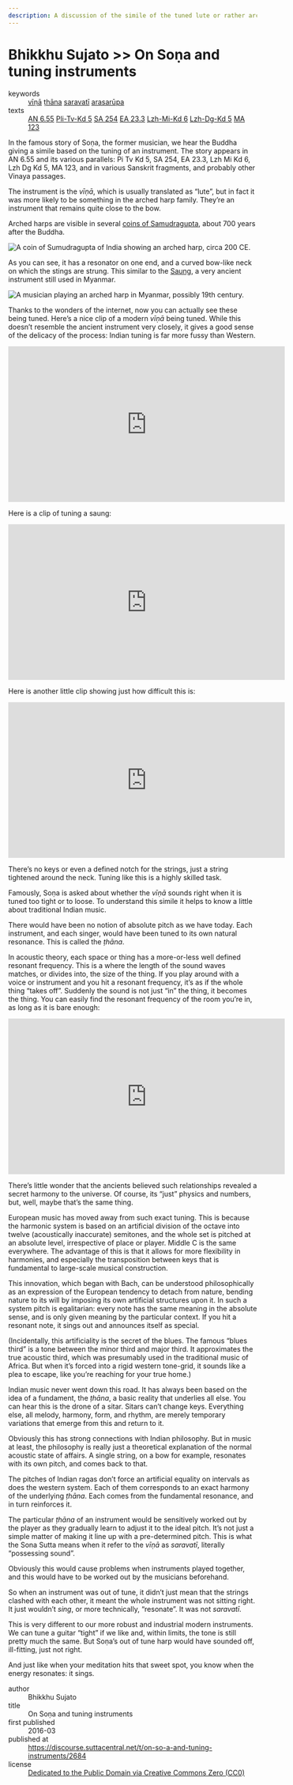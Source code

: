 ```yaml
---
description: A discussion of the simile of the tuned lute or rather arched harp.
---
```


# Bhikkhu Sujato >> On Soṇa and tuning instruments

<dl class='metadata'>
<dt id='keywords'>keywords</dt>
	<dd property='dc:subject'>
		<a  target='_blank' rel='noopener' href='https://suttacentral.net/define/vīṇā'>vīṇā</a>
		<a  target='_blank' rel='noopener' href='https://suttacentral.net/define/ṭhāna'>ṭhāna</a>
		<a  target='_blank' rel='noopener' href='https://suttacentral.net/define/saravatī'>saravatī</a>
		<a  target='_blank' rel='noopener' href='https://suttacentral.net/define/arasarūpa'>arasarūpa</a>
	</dd>
<dt id='uid_sutta'>texts</dt>
	<dd property='dc:identifier'>
		<a  target='_blank' rel='noopener' href='https:suttacentral.net/an6.55'>AN 6.55</a>
		<a  target='_blank' rel='noopener' href='https:suttacentral.net/pli-tv-kd5'>Pli-Tv-Kd 5</a>
		<a  target='_blank' rel='noopener' href='https:suttacentral.net/sa254'>SA 254</a>
		<a  target='_blank' rel='noopener' href='https:suttacentral.net/ea23.3'>EA 23.3</a>
		<a  target='_blank' rel='noopener' href='https:suttacentral.net/lzh-mi-kd6'>Lzh-Mi-Kd 6</a>
		<a  target='_blank' rel='noopener' href='https:suttacentral.net/lzh-dg-kd5'>Lzh-Dg-Kd 5</a>
		<a  target='_blank' rel='noopener' href='https:suttacentral.net/ma123'>MA 123</a>
	</dd>
</dl>


In the famous story of Soṇa, the former musician, we hear the Buddha giving a simile based on the tuning of an instrument. The story appears in AN 6.55 and its various parallels: Pi Tv Kd 5, SA 254, EA 23.3, Lzh Mi Kd 6, Lzh Dg Kd 5, MA 123, and in various Sanskrit fragments, and probably other Vinaya passages.

The instrument is the *vīṇā*, which is usually translated as “lute”, but in fact it was more likely to be something in the arched harp family. They’re an instrument that remains quite close to the bow. 

Arched harps are visible in several [coins of Samudragupta](http://coinindia.com/galleries-samudragupta.html.), about 700 years after the Buddha.  

<img class='full-width-image' src='/_merged_assets/img/harp_coin.jpg' alt='A coin of Sumudragupta of India showing an arched harp, circa 200 CE.'>

As you can see, it has a resonator on one end, and a curved bow-like neck on which the stings are strung. This similar to the [Saung](https://en.wikipedia.org/wiki/Saung), a very ancient instrument still used in Myanmar.

<img class='full-width-image' src='/_merged_assets/img/harp_myanmar.jpg' alt='A musician playing an arched harp in Myanmar, possibly 19th century.'>

Thanks to the wonders of the internet, now you can actually see these being tuned. Here’s a nice clip of a modern _vīṇā_ being tuned. While this doesn’t resemble the ancient instrument very closely, it gives a good sense of the delicacy of the process: Indian tuning is far more fussy than Western.

<iframe width="560" height="315" src="https://www.youtube.com/embed/IwTyLKk3afs" title="YouTube video player" frameborder="0" allow="accelerometer; autoplay; clipboard-write; encrypted-media; gyroscope; picture-in-picture" allowfullscreen></iframe>

Here is a clip of tuning a saung: 

<iframe width="560" height="315" src="https://www.youtube.com/embed/CAxjQDbSe_g" title="YouTube video player" frameborder="0" allow="accelerometer; autoplay; clipboard-write; encrypted-media; gyroscope; picture-in-picture" allowfullscreen></iframe>

Here is another little clip showing just how difficult this is: 

<iframe width="560" height="315" src="https://www.youtube.com/embed/CAxjQDbSe_g" title="YouTube video player" frameborder="0" allow="accelerometer; autoplay; clipboard-write; encrypted-media; gyroscope; picture-in-picture" allowfullscreen></iframe>

There’s no keys or even a defined notch for the strings, just a string tightened around the neck. Tuning like this is a highly skilled task.

Famously, Soṇa is asked about whether the _vīṇā_ sounds right when it is tuned too tight or to loose. To understand this simile it helps to know a little about traditional Indian music. 

There would have been no notion of absolute pitch as we have today. Each instrument, and each singer, would have been tuned to its own natural resonance. This is called the *ṭhāna*. 

In acoustic theory, each space or thing has a more-or-less well defined resonant frequency. This is a where the length of the sound waves matches, or divides into, the size of the thing. If you play around with a voice or instrument and you hit a resonant frequency, it’s as if the whole thing “takes off”. Suddenly the sound is not just “in” the thing, it becomes the thing. You can easily find the resonant frequency of the room you’re in, as long as it is bare enough:

<iframe width="560" height="315" src="https://www.youtube.com/embed/IVFpEYNGMjo" title="YouTube video player" frameborder="0" allow="accelerometer; autoplay; clipboard-write; encrypted-media; gyroscope; picture-in-picture" allowfullscreen></iframe>

There’s little wonder that the ancients believed such relationships revealed a secret harmony to the universe. Of course, its “just” physics and numbers, but, well, maybe that’s the same thing.

European music has moved away from such exact tuning. This is because the harmonic system is based on an artificial division of the octave into twelve (acoustically inaccurate) semitones, and the whole set is pitched at an absolute level, irrespective of place or player. Middle C is the same everywhere. The advantage of this is that it allows for more flexibility in harmonies, and especially the transposition between keys that is fundamental to large-scale musical construction. 

This innovation, which began with Bach, can be understood philosophically as an expression of the European tendency to detach from nature, bending nature to its will by imposing its own artificial structures upon it. In such a system pitch is egalitarian: every note has the same meaning in the absolute sense, and is only given meaning by the particular context. If you hit a resonant note, it sings out and announces itself as special.

(Incidentally, this artificiality is the secret of the blues. The famous “blues third” is a tone between the minor third and major third. It approximates the true acoustic third, which was presumably used in the traditional music of Africa. But when it’s forced into a rigid western tone-grid, it sounds like a plea to escape, like you’re reaching for your true home.)

Indian music never went down this road. It has always been based on the idea of a fundament, the *ṭhāna*, a basic reality that underlies all else. You can hear this is the drone of a sitar. Sitars can’t change keys. Everything else, all melody, harmony, form, and rhythm, are merely temporary variations that emerge from this and return to it. 

Obviously this has strong connections with Indian philosophy. But in music at least, the philosophy is really just a theoretical explanation of the normal acoustic state of affairs. A single string, on a bow for example, resonates with its own pitch, and comes back to that.

The pitches of Indian ragas don’t force an artificial equality on intervals as does the western system. Each of them corresponds to an exact harmony of the underlying *ṭhāna*. Each comes from the fundamental resonance, and in turn reinforces it.

The particular *ṭhāna* of an instrument would be sensitively worked out by the player as they gradually learn to adjust it to the ideal pitch. It’s not just a simple matter of making it line up with a pre-determined pitch. This is what the Sona Sutta means when it refer to the _vīṇā_ as *saravatī*, literally “possessing sound”. 

Obviously this would cause problems when instruments played together, and this would have to be worked out by the musicians beforehand.

So when an instrument was out of tune, it didn’t just mean that the strings clashed with each other, it meant the whole instrument was not sitting right. It just wouldn’t *sing*, or more technically, “resonate”. It was not *saravatī*.

This is very different to our more robust and industrial modern instruments. We can tune a guitar “tight” if we like and, within limits, the tone is still pretty much the same. But Soṇa’s out of tune harp would have sounded off, ill-fitting, just not right. 

And just like when your meditation hits that sweet spot, you know when the energy resonates: it sings.

<footer>
<dl class='metadata'>
<dt id='author'>author</dt>
	<dd property='dc:creator'>Bhikkhu Sujato</dd>
<dt id='title'>title</dt>
	<dd property='dc:title'>On Soṇa and tuning instruments</dd>
<dt id='first_published_date'>first published</dt>
	<dd property='dc:date'>2016-03</dd>
<dt id='first_published_url'>published at</dt>
<dd property='dc:source'>
		<a  target='_blank' rel='noopener' href='https://discourse.suttacentral.net/t/on-so-a-and-tuning-instruments/2684'>https://discourse.suttacentral.net/t/on-so-a-and-tuning-instruments/2684</a>
</dd>
	<dt id='license'>license</dt>
	<dd property='dc:rights'>
		<a  target='_blank' rel='noopener' href='https://creativecommons.org/publicdomain/zero/1.0/legalcode'>Dedicated to the Public Domain via Creative Commons Zero (CC0)</a>
	</dd>
</dl>
</footer>